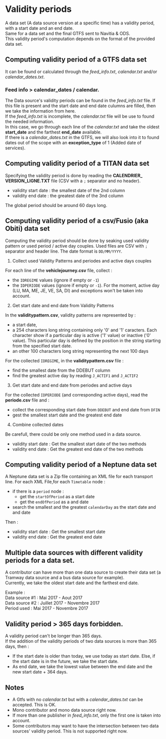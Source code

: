 # Validity periods
A data set (A data source version at a specific time) has a validity period, with a start date and an end date.  
Same for a data set and the final GTFS sent to Navitia & ODS.  
This validity period's computation depends on the format of the provided data set.

## Computing validity period of a GTFS data set
It can be found or calculated through the *feed_info.txt*, *calendar.txt* and/or *calendar_dates.txt*.  

### Feed info > calendar_dates / calendar.
The Data source's validity periods can be found in the *feed_info.txt* file. If this file is present and the start date and end date culumns are filled, then we take the information from here.  
If the *feed_info.txt* is incomplete, the *calendar.txt* file will be use to found the needed information.   
In this case, we go through each line of the *calendar.txt* and take the oldest **start_date** and the farthest **end_date** available.  
If there is a *calendar_dates.txt* in the GTFS, we will also look into it to found dates out of the scope with an **exception_type** of 1 (Added date of services). 

## Computing validity period of a TITAN data set
Specifying the validity period is done by reading the **CALENDRIER_ VERSION_LIGNE.TXT** file (CSV with a `;` separator and no header).
* validity start date : the smallest date of the 2nd column
* validity end date : the greatest date of the 3nd column

The global period should be around 60 days long.

## Computing validity period of a csv/Fusio (aka Obiti) data set
Computing the validity period should be done by seaking used validity pattern or used period / active day couples. Used files are CSV with `;` separator and header line.
The date format is `DD/MM/YYYY`.

1. Collect used Validity Patterns and periodes and active days couples

For each line of the **vehiclejourney.csv** file, collect :
* the `IDREGIME` values (ignore if empty or `-1`)
* the `IDPERIODE` values (ignore if empty or `-1`). For the moment, active day (LU, MA, ME, JE, VE, SA, DI) and exceptions won't be taken into account. 

2. Get start date and end date from Validity Patterns

In the **validitypattern.csv**, validity patterns are represented by :
* a start date, 
* a 254 characters long string containing only '0' and '1' caracters. Each character show if a particular day is active ('1' value) or inactive ('0' value). This particular day is defined by the position in the string starting from the specified start date. 
* an other 100 characters long string representing the next 100 days

For the collected `IDREGIME`, in the **validitypattern.csv** file : 
* find the smallest date from the DDEBUT column
* find the greatest active day by reading `J_ACTIF1` and `J_ACTIF2` 

3. Get start date and end date from periodes and active days

For the collected `IDPERIODE` (and corresponding active days), read the **periode.csv** file and :
* collect the corresponding start date from `DDEBUT` and end date from `DFIN`
* gest the smallest start date and the greatest end date 

4. Combine collected dates

Be carefull, there could be only one method used in a data source.
* validity start date : Get the smallest start date of the two methods
* validity end date : Get the greatest end date of the two methods 

## Computing validity period of a Neptune data set
A Neptune data set is a Zip file containing an XML file for each transport line. 
For each XML File,for each `Timetable` node :
* if there is a `period` node :
  * get the `startOfPeriod` as a start date
  * get the `endOfPeriod` as a and date  
* search the smallest and the greatest `calendarDay` as the start date and and date  

Then :
* validity start date : Get the smallest start date
* validity end date : Get the greatest end date


## Multiple data sources with different validity periods for a data set.
A contributor can have more than one data source to create their data set (a Tramway data source and a bus data source for example).    
Currently, we take the oldest start date and the farthest end date.   

Example :  
Data source #1 : Mai 2017 - Aout 2017   
Data source #2 : Juillet 2017  - Novembre 2017  
Period used : Mai 2017 - Novembre 2017  

## Validity period > 365 days forbidden.
A validity period can't be longer than 365 days.   
If the addition of the validity periods of two data sources is more than 365 days, then :  
  * If the start date is older than today, we use today as start date. Else, if the start date is in the future, we take the start date.  
  * As end date, we take the lowest value between the end date and the new start date + 364 days.  

## Notes
* A Gtfs with no *calendar.txt* but with a *calendar_dates.txt* can be accepted. This is OK.
* Mono contributor and mono data source right now.
* If more than one publisher in *feed_info.txt*, only the first one is taken into account.
* Some contributors may want to have the intersection between two data sources' validity period. This is not supported right now.
